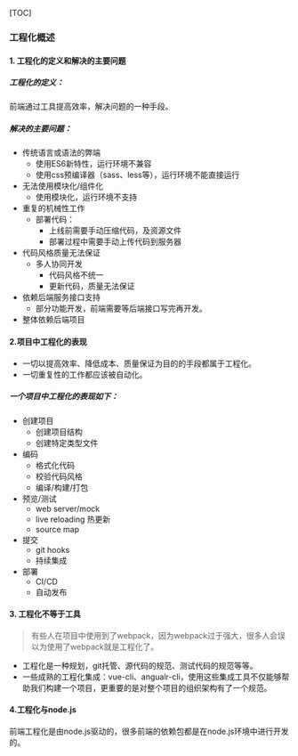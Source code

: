 <!--
 * @Date: 2021-07-16 09:31:32
 * @LastEditors: chuhongguang
-->
[TOC]
### 工程化概述

#### 1. 工程化的定义和解决的主要问题
##### 工程化的定义：
前端通过工具提高效率，解决问题的一种手段。
##### 解决的主要问题：
- 传统语言或语法的弊端
  - 使用ES6新特性，运行环境不兼容
  - 使用css预编译器（sass、less等），运行环境不能直接运行
- 无法使用模块化/组件化
  - 使用模块化，运行环境不支持
- 重复的机械性工作
  - 部署代码：
    - 上线前需要手动压缩代码，及资源文件
    - 部署过程中需要手动上传代码到服务器
- 代码风格质量无法保证
  - 多人协同开发
    - 代码风格不统一
    - 更新代码，质量无法保证
- 依赖后端服务接口支持
  - 部分功能开发，前端需要等后端接口写完再开发。
- 整体依赖后端项目

#### 2.项目中工程化的表现
- 一切以提高效率、降低成本、质量保证为目的的手段都属于工程化。
- 一切重复性的工作都应该被自动化。

##### 一个项目中工程化的表现如下：
- 创建项目
  - 创建项目结构
  - 创建特定类型文件
- 编码
  - 格式化代码
  - 校验代码风格
  - 编译/构建/打包
- 预览/测试
  - web server/mock
  - live reloading 热更新
  - source map
- 提交
  - git hooks
  - 持续集成
- 部署
  - CI/CD
  - 自动发布

#### 3. 工程化不等于工具
> 有些人在项目中使用到了webpack，因为webpack过于强大，很多人会误以为使用了webpack就是工程化了。
- 工程化是一种规划，git托管、源代码的规范、测试代码的规范等等。
- 一些成熟的工程化集成：vue-cli、angualr-cli，使用这些集成工具不仅能够帮助我们构建一个项目，更重要的是对整个项目的组织架构有了一个规范。

#### 4.工程化与node.js
前端工程化是由node.js驱动的，很多前端的依赖包都是在node.js环境中进行开发的。




